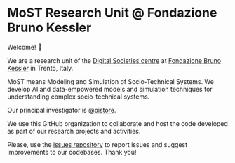 # MoST Research Unit @ Fondazione Bruno Kessler

Welcome! 🙌

We are a research unit of the [Digital Societies centre](https://digis.fbk.eu) at [Fondazione Bruno Kessler](https://www.fbk.eu) in Trento, Italy.

MoST means Modeling and Simulation of Socio-Technical Systems. We develop
AI and data-empowered models and simulation techniques for understanding
complex socio-technical systems.

Our principal investigator is [@pistore](https://github.com/pistore).

We use this GitHub organization to collaborate and host the code developed as
part of our research projects and activities.

Please, use the [issues repository](https://github.com/fbk-most/issues) to
report issues and suggest improvements to our codebases. Thank you!
